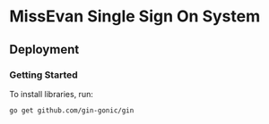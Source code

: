 # MissEvan Single Sign On System



## Deployment

### Getting Started

To install libraries, run:

```shell
go get github.com/gin-gonic/gin
```



